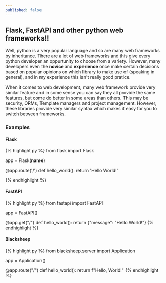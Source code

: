 ```yaml
---
published: false
---
```

## Flask, FastAPI and other python web frameworks!!

Well, python is a very popular language and so are many web frameworks by inheritance. There are a lot of web frameworks and this give every python developer an oppurtunity to choose from a variety. However, many developers even the **novice** and **experience** once make certain decisions based on popular opinions on which library to make use of (speaking in general), and in my experience this isn't really good pratice.

When it comes to web development, many web framework provide very similar feature and in some sense you can say they all provide the same features, but come do better in some areas than others. This may be security, ORMs, Template managers and project management. However, these libraries provide very similar syntax which makes it easy for you to switch between frameworks.

### Examples

#### Flask

{% highlight py %}
from flask import Flask
 
app = Flask(__name__)
  
@app.route('/')
def hello_world():
    return 'Hello World!'

{% endhighlight %}

#### FastAPI

{% highlight py %}
from fastapi import FastAPI

app = FastAPI()

@app.get("/")
def hello_world():
    return {"message": "Hello World!"}
{% endhighlight %}

#### Blacksheep

{% highlight py %}
from blacksheep.server import Application

app = Application()

@app.route("/")
def hello_world():
    return f"Hello, World!"
{% endhighlight %}